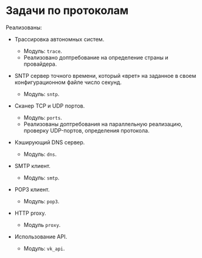 # Задачи по протоколам

Реализованы:

* Трассировка автономных систем.
  * Модуль: `trace`.
  * Реализовано доптребование на определение
    страны и провайдера.

* SNTP сервер точного времени, который «врет»
  на заданное в своем конфигурационном файле
  число секунд.
  * Модуль: `sntp`.

* Сканер TCP и UDP портов.
  * Модуль: `ports`.
  * Реализованы доптребования на параллельную реализацию,
    проверку UDP-портов, определения протокола.

* Кэширующий DNS сервер.
    * Модуль: `dns`.

* SMTP клиент.
  * Модуль: `smtp`.

* POP3 клиент.
  * Модуль: `pop3`.

* HTTP proxy.
  * Модуль `proxy`.

* Использование API.
    * Модуль: `vk_api`.